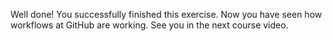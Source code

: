 Well done! You successfully finished this exercise. Now you have seen how workflows at GitHub are working. See you in the next course video.
